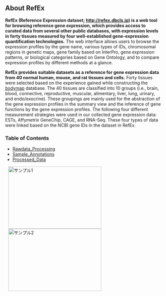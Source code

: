 ## About RefEx
<p><strong>RefEx (Reference Expression dataset; <a href="http://refex.dbcls.jp">http://refex.dbcls.jp</a>) is a web tool for browsing reference gene expression, which provides access to curated data from several other public databases, with expression levels in forty tissues measured by four well-established gene-expression quantification technologies.</strong> The web interface allows users to browse the expression profiles by the gene name, various types of IDs, chromosomal regions in genetic maps, gene family based on InterPro, gene expression patterns, or biological categories based on Gene Ontology, and to compare expression profiles by different methods at a glance. </p>
<p><strong>RefEx provides suitable datasets as a reference for gene expression data from 40 normal human, mouse, and rat tissues and cells.</strong> Forty tissues were selected based on the experience gained while constructing the <a href="http://dx.doi.org/10.1093/nar/gkj137" target="_blank">bodymap</a> database. The 40 tissues are classified into 10 groups (i.e., brain, blood, connective, reproductive, muscular, alimentary, liver, lung, urinary, and endo/exocrine). These groupings are mainly used for the abstraction of the gene expression profiles in the summary view and the inference of gene functions by the gene expression profiles. The following four different measurement strategies were used in our collected gene expression data: ESTs, Affymetrix GeneChip, CAGE, and RNA-Seq. These four types of data were linked based on the NCBI gene IDs in the dataset in RefEx.</p>

### Table of Contents
- [Rawdata_Processing](https://github.com/hiromasaono/RefEx/tree/master/Rawdata_Processing)
- [Sample_Annotations](https://github.com/hiromasaono/RefEx/tree/master/Sample_Annotations)
- [Processed_Data](https://github.com/hiromasaono/RefEx/tree/master/Processed_Data)

<img src="http://dbcls.rois.ac.jp/wp-content/uploads/2014/05/RefEx1.png" alt="サンプル1" width="300" height="200" hspace="10" align="center"/><img src="http://dbcls.rois.ac.jp/wp-content/uploads/2014/05/RefEx2.png" alt="サンプル2"  width="300" height="200" hspace="10" align="center"/>
